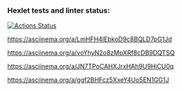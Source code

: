 ### Hexlet tests and linter status:

[![Actions Status](https://github.com/Ruligun/js-starter-project-44/workflows/hexlet-check/badge.svg)](https://github.com/Ruligun/js-starter-project-44/actions)

https://asciinema.org/a/LmHFH4lEbkoD9c8BQLD7pG1Jd

https://asciinema.org/a/voYhyN2o8zMpXRf8cDB9DQTSQ

https://asciinema.org/a/JN7TPoCAHXJrxHAh9U9HiCU0q

https://asciinema.org/a/ggf2BHFcz5XxeY4Uo5EN1GG1J